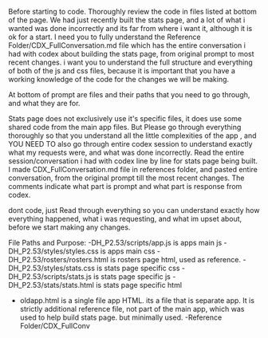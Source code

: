 Before starting to code. Thoroughly review the code in files listed at bottom of the page. We had just recently built the stats page, and a lot of what i wanted was done incorrectly and its far from where i want it, although it is ok for a start. I need you to fully understand the Reference Folder/CDX_FullConversation.md file which has the entire conversation i had with codex about building the stats page, from original prompt to most recent changes.
i want you to understand the full structure and everything of both of the js and css files, because it is important that you have a working knowledge of the code for the changes we will be making.

At bottom of prompt are files and their paths that you need to go through, and what they are for.

Stats page does not exclusively use it's specific files, it does use some shared code from the main app files. But Please go through everything thoroughly so that you understand all the little complexities of the app , and YOU NEED TO also  go through entire codex session to understand exactly what my requests were, and what was done incorrectly. 
Read the entire session/conversation i had with codex line by line for stats page being built.
 I made CDX_FullConversation.md file in references folder, and pasted entire conversation, from the original prompt till the most recent changes. The comments indicate what part is prompt and what part is response from codex.

dont code, just Read through everything so you can understand exactly how everything happened, what i was requesting, and what im upset about, before we start making any changes.

File Paths and Purpose:
-DH_P2.53/scripts/app.js is apps main js 
-DH_P2.53/styles/styles.css is apps main css
-DH_P2.53/rosters/rosters.html is rosters page html, used as reference.
-DH_P2.53/styles/stats.css is stats page specific css
-DH_P2.53/scripts/stats.js  is stats page specific js
-DH_P2.53/stats/stats.html is stats page specific html
- oldapp.html is a single file app HTML. its a file that is 
separate app. It is strictly additional reference file, not part of the main app, which was used to help build stats page. but minimally used.
-Reference Folder/CDX_FullConv